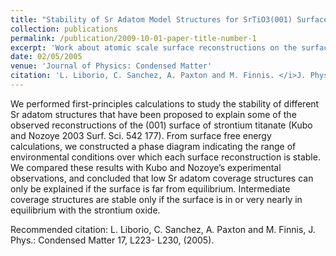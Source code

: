 ```yaml
---
title: "Stability of Sr Adatom Model Structures for SrTiO3(001) Surface Reconstructions"
collection: publications
permalink: /publication/2009-10-01-paper-title-number-1
excerpt: 'Work about atomic scale surface reconstructions on the surface of the crystalline material strontium titanate.'
date: 02/05/2005
venue: 'Journal of Physics: Condensed Matter'
citation: 'L. Liborio, C. Sanchez, A. Paxton and M. Finnis. </i>J. Phys.: Condensed Matter </i> 17, L223- L230, (2005).'
---
```

We performed first-principles calculations to study the stability
of different Sr adatom structures that have been proposed to explain some of
the observed reconstructions of the (001) surface of strontium titanate (Kubo
and Nozoye 2003 Surf. Sci. 542 177). From surface free energy calculations, we
constructed a phase diagram indicating the range of environmental conditions over which
each surface reconstruction is stable. We compared these results with Kubo and
Nozoye’s experimental observations, and concluded that low Sr adatom
coverage structures can only be explained if the surface is far from equilibrium.
Intermediate coverage structures are stable only if the surface is in or very nearly
in equilibrium with the strontium oxide.

Recommended citation: L. Liborio, C. Sanchez, A. Paxton and M. Finnis, J. Phys.: Condensed Matter 17, L223- L230, (2005).
